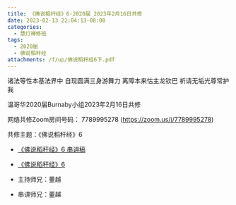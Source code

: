 ```yaml
---
title: 《佛说稻秆经》6-2020届 2023年2月16日共修
date: 2023-02-13 22:04:13-08:00
categories:
  - 慧灯禅修班
tags:
  - 2020届
  - 佛说稻秆经
attachments: /f/up/佛说稻秆经6下.pdf
---
```

诸法等性本基法界中 自现圆满三身游舞力
离障本来怙主龙钦巴 祈请无垢光尊常护我

温哥华2020届Burnaby小组2023年2月16日共修

网络共修Zoom房间号码： 7789995278 (<https://zoom.us/j/7789995278>)

共修主题：《佛说稻秆经》6

* [《佛说稻秆经》6 串讲稿](//f/up/佛说稻秆经6下.pdf)
* [《佛说稻秆经》6](https://www.fohuifayu.com/index.php/huideng-jiangtang/jingdian-jiedu/foshuo-daoganjing/2493-p17077)

* 主持师兄：董越
* 串讲师兄：董越